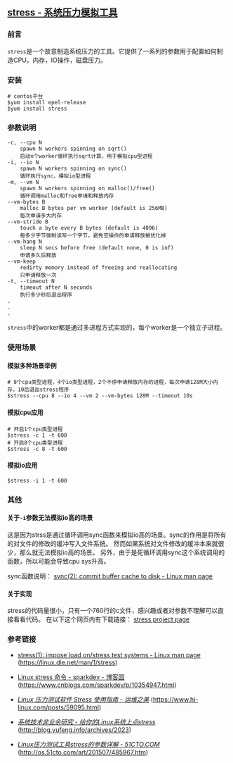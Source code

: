 ## [stress - 系统压力模拟工具](https://pengrl.com/p/42434/)

### 前言

`stress`是一个故意制造系统压力的工具。它提供了一系列的参数用于配置如何制造CPU，内存，IO操作，磁盘压力。

### 安装

```
# centos平台
$yum install epel-release
$yum install stress
```

### 参数说明

```
-c, --cpu N
    spawn N workers spinning on sqrt()
    启动n个worker循环执行sqrt计算，用于模拟cpu型进程
-i, --io N
    spawn N workers spinning on sync()
    循环执行sync，模拟io型进程
-m, --vm N
    spawn N workers spinning on malloc()/free()
    循环调用malloc和free申请和释放内存
--vm-bytes B
    malloc B bytes per vm worker (default is 256MB)
    每次申请多大内存
--vm-stride B
    touch a byte every B bytes (default is 4096)
    每多少字节强制读写一个字节，避免空操作的申请释放被优化掉
--vm-hang N
    sleep N secs before free (default none, 0 is inf)
    申请多久后释放
--vm-keep
    redirty memory instead of freeing and reallocating
    只申请释放一次
-t, --timeout N
    timeout after N seconds
    执行多少秒后退出程序
.
.
.
```

`stress`中的worker都是通过多进程方式实现的，每个worker是一个独立子进程。

### 使用场景

#### 模拟多种场景举例

```
# 8个cpu类型进程，4个io类型进程，2个不停申请释放内存的进程，每次申请128M大小内存，10后退出stress程序
$stress --cpu 8 --io 4 --vm 2 --vm-bytes 128M --timeout 10s
```

#### 模拟cpu应用

```
# 开启1个cpu类型进程
$stress -c 1 -t 600
# 开启8个cpu类型进程
$stress -c 8 -t 600
```

#### 模拟io应用

```
$stress -i 1 -t 600
```

### 其他

#### 关于`-i`参数无法模拟io高的场景

这是因为strss是通过循环调用sync函数来模拟io高的场景。sync的作用是将所有的对文件的修改的缓冲写入文件系统。
然而如果系统对文件修改的缓冲本来就很少，那么就无法模拟io高的场景。
另外，由于是死循环调用sync这个系统调用的函数，所以可能会导致cpu sys升高。

sync函数说明： [sync(2): commit buffer cache to disk - Linux man page](https://linux.die.net/man/2/sync)

#### 关于实现

stress的代码量很小，只有一个760行的c文件，感兴趣或者对参数不理解可以直接看看代码。
在以下这个网页内有下载链接： [stress project page](https://people.seas.harvard.edu/~apw/stress/)

### 参考链接

- [stress(1): impose load on/stress test systems - Linux man page](https://linux.die.net/man/1/stress) (https://linux.die.net/man/1/stress)
- [Linux stress 命令 - sparkdev - 博客园](https://www.cnblogs.com/sparkdev/p/10354947.html) (https://www.cnblogs.com/sparkdev/p/10354947.html)

- *[Linux 压力测试软件 Stress 使用指南 - 运维之美](https://www.hi-linux.com/posts/59095.html)* (https://www.hi-linux.com/posts/59095.html)
- *[系统技术非业余研究 - 给你的Linux系统上点stress](http://blog.yufeng.info/archives/2023)* (http://blog.yufeng.info/archives/2023)
- *[Linux压力测试工具stress的参数详解 - 51CTO.COM](http://os.51cto.com/art/201507/485967.htm)* (http://os.51cto.com/art/201507/485967.htm)